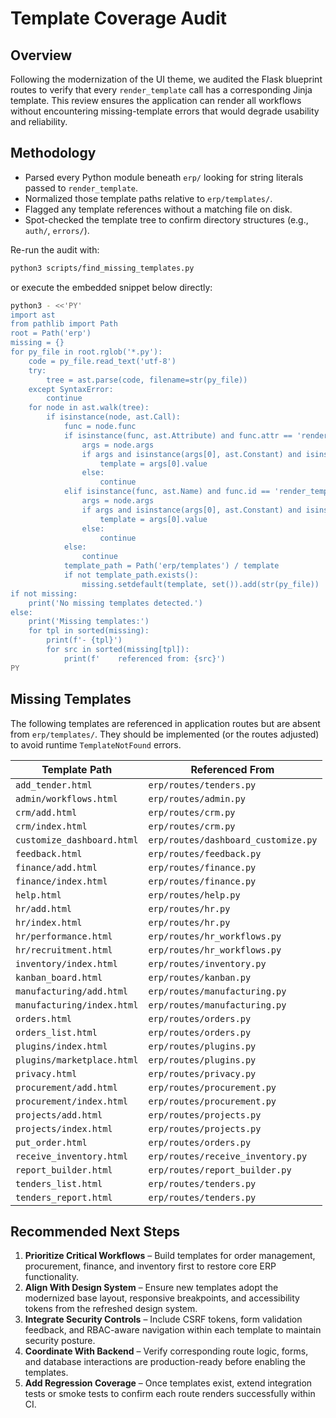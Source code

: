 # Template Coverage Audit

## Overview
Following the modernization of the UI theme, we audited the Flask blueprint routes to verify that every `render_template` call has a corresponding Jinja template. This review ensures the application can render all workflows without encountering missing-template errors that would degrade usability and reliability.

## Methodology
- Parsed every Python module beneath `erp/` looking for string literals passed to `render_template`.
- Normalized those template paths relative to `erp/templates/`.
- Flagged any template references without a matching file on disk.
- Spot-checked the template tree to confirm directory structures (e.g., `auth/`, `errors/`).

Re-run the audit with:

```bash
python3 scripts/find_missing_templates.py
```

or execute the embedded snippet below directly:

```bash
python3 - <<'PY'
import ast
from pathlib import Path
root = Path('erp')
missing = {}
for py_file in root.rglob('*.py'):
    code = py_file.read_text('utf-8')
    try:
        tree = ast.parse(code, filename=str(py_file))
    except SyntaxError:
        continue
    for node in ast.walk(tree):
        if isinstance(node, ast.Call):
            func = node.func
            if isinstance(func, ast.Attribute) and func.attr == 'render_template':
                args = node.args
                if args and isinstance(args[0], ast.Constant) and isinstance(args[0].value, str):
                    template = args[0].value
                else:
                    continue
            elif isinstance(func, ast.Name) and func.id == 'render_template':
                args = node.args
                if args and isinstance(args[0], ast.Constant) and isinstance(args[0].value, str):
                    template = args[0].value
                else:
                    continue
            else:
                continue
            template_path = Path('erp/templates') / template
            if not template_path.exists():
                missing.setdefault(template, set()).add(str(py_file))
if not missing:
    print('No missing templates detected.')
else:
    print('Missing templates:')
    for tpl in sorted(missing):
        print(f'- {tpl}')
        for src in sorted(missing[tpl]):
            print(f'    referenced from: {src}')
PY
```

## Missing Templates
The following templates are referenced in application routes but are absent from `erp/templates/`. They should be implemented (or the routes adjusted) to avoid runtime `TemplateNotFound` errors.

| Template Path | Referenced From |
| --- | --- |
| `add_tender.html` | `erp/routes/tenders.py` |
| `admin/workflows.html` | `erp/routes/admin.py` |
| `crm/add.html` | `erp/routes/crm.py` |
| `crm/index.html` | `erp/routes/crm.py` |
| `customize_dashboard.html` | `erp/routes/dashboard_customize.py` |
| `feedback.html` | `erp/routes/feedback.py` |
| `finance/add.html` | `erp/routes/finance.py` |
| `finance/index.html` | `erp/routes/finance.py` |
| `help.html` | `erp/routes/help.py` |
| `hr/add.html` | `erp/routes/hr.py` |
| `hr/index.html` | `erp/routes/hr.py` |
| `hr/performance.html` | `erp/routes/hr_workflows.py` |
| `hr/recruitment.html` | `erp/routes/hr_workflows.py` |
| `inventory/index.html` | `erp/routes/inventory.py` |
| `kanban_board.html` | `erp/routes/kanban.py` |
| `manufacturing/add.html` | `erp/routes/manufacturing.py` |
| `manufacturing/index.html` | `erp/routes/manufacturing.py` |
| `orders.html` | `erp/routes/orders.py` |
| `orders_list.html` | `erp/routes/orders.py` |
| `plugins/index.html` | `erp/routes/plugins.py` |
| `plugins/marketplace.html` | `erp/routes/plugins.py` |
| `privacy.html` | `erp/routes/privacy.py` |
| `procurement/add.html` | `erp/routes/procurement.py` |
| `procurement/index.html` | `erp/routes/procurement.py` |
| `projects/add.html` | `erp/routes/projects.py` |
| `projects/index.html` | `erp/routes/projects.py` |
| `put_order.html` | `erp/routes/orders.py` |
| `receive_inventory.html` | `erp/routes/receive_inventory.py` |
| `report_builder.html` | `erp/routes/report_builder.py` |
| `tenders_list.html` | `erp/routes/tenders.py` |
| `tenders_report.html` | `erp/routes/tenders.py` |

## Recommended Next Steps
1. **Prioritize Critical Workflows** – Build templates for order management, procurement, finance, and inventory first to restore core ERP functionality.
2. **Align With Design System** – Ensure new templates adopt the modernized base layout, responsive breakpoints, and accessibility tokens from the refreshed design system.
3. **Integrate Security Controls** – Include CSRF tokens, form validation feedback, and RBAC-aware navigation within each template to maintain security posture.
4. **Coordinate With Backend** – Verify corresponding route logic, forms, and database interactions are production-ready before enabling the templates.
5. **Add Regression Coverage** – Once templates exist, extend integration tests or smoke tests to confirm each route renders successfully within CI.
